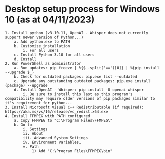 # Desktop setup process for Windows 10 (as at 04/11/2023)
	1. Install python (v3.10.11, OpenAI - Whisper does not currently support newer version of Python...)
		a. Add python.exe to PATH
		b. Customize installation
			i. For all users
		c. Install Python 3.10 for all users
		d. Install
	2. Run PowerShell as administrator
		a. Run updates: pip freeze | %{$_.split('==')[0]} | %{pip install --upgrade $_}
		b. Check for outdated packages: pip.exe list --outdated
		c. Upgrade any outstanding outdated packages: pip.exe install (package) --upgrade
		d. Install OpenAI - Whisper: pip install -U openai-whisper
			i. Be sure to install this last as this program's compatibility may require older versions of pip packages similar to it's requirement for python...
	3. Install Microsoft Visual C++ Redistributable (if required): https://aka.ms/vs/16/release/vc_redist.x64.exe
	4. Install FFMPEG with PATH configured
		a. Copy FFMPEG to "C:\Program Files\FFMPEG\"
		b. Go to 
			i. Settings
			ii. About
			iii. Advanced System Settings
			iv. Environment Variables…
			v. Path
				1) Add "C:\Program Files\FFMPEG\bin"
